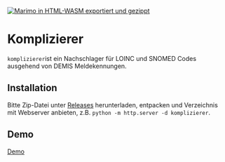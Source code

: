 [![Marimo in HTML-WASM exportiert und gezippt](https://github.com/joheli/komplizierer/actions/workflows/export-and-zip.yml/badge.svg)](https://github.com/joheli/komplizierer/actions/workflows/export-and-zip.yml)
# Komplizierer

`komplizierer`ist ein Nachschlager für LOINC und SNOMED Codes ausgehend von DEMIS Meldekennungen.

## Installation

Bitte Zip-Datei unter [Releases](https://github.com/joheli/komplizierer/releases) herunterladen, entpacken und Verzeichnis mit Webserver anbieten, z.B. `python -m http.server -d komplizierer`.

## Demo

[Demo](https://johanneselias.net/komplizierer/)
